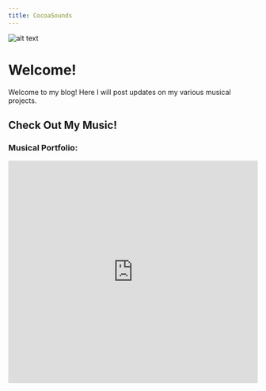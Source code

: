 ```yaml
---
title: CocoaSounds
---
```


![alt text](https://github.com/CocoaBeanzz/CocoaSounds-Blog/blob/main/me_painting_5_12_23_SMALL?raw=true)

# Welcome!
Welcome to my blog! Here I will post updates on my various musical projects. 

## Check Out My Music!
### Musical Portfolio:
<iframe width="100%" height="450" scrolling="no" frameborder="no" allow="autoplay" src="https://w.soundcloud.com/player/?url=https%3A//api.soundcloud.com/playlists/1308055663&color=%238500ff&auto_play=false&hide_related=false&show_comments=true&show_user=true&show_reposts=false&show_teaser=true"><span id="selection-marker-1" class="redactor-selection-marker"></span></iframe>